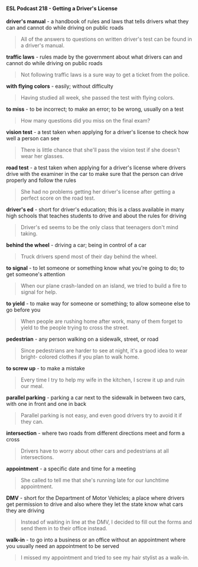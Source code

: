 #### ESL Podcast 218 - Getting a Driver's License

**driver's manual** - a handbook of rules and laws that tells drivers what they can
and cannot do while driving on public roads

> All of the answers to questions on written driver's test can be found in a driver's
manual.

**traffic laws** - rules made by the government about what drivers can and cannot
do while driving on public roads

> Not following traffic laws is a sure way to get a ticket from the police.

**with flying colors** - easily; without difficulty

> Having studied all week, she passed the test with flying colors.

**to miss** - to be incorrect; to make an error; to be wrong, usually on a test

> How many questions did you miss on the final exam?

**vision test** - a test taken when applying for a driver's license to check how well
a person can see

> There is little chance that she'll pass the vision test if she doesn't wear her
glasses.

**road test** - a test taken when applying for a driver's license where drivers drive
with the examiner in the car to make sure that the person can drive properly and
follow the rules

> She had no problems getting her driver's license after getting a perfect score on
the road test.

**driver's ed** - short for driver's education; this is a class available in many high
schools that teaches students to drive and about the rules for driving

> Driver's ed seems to be the only class that teenagers don't mind taking.

**behind the wheel** - driving a car; being in control of a car

> Truck drivers spend most of their day behind the wheel.

**to signal** - to let someone or something know what you're going to do; to get
someone's attention

> When our plane crash-landed on an island, we tried to build a fire to signal for
help.

**to yield** - to make way for someone or something; to allow someone else to go
before you

> When people are rushing home after work, many of them forget to yield to the
people trying to cross the street.

**pedestrian** - any person walking on a sidewalk, street, or road

> Since pedestrians are harder to see at night, it's a good idea to wear bright-
colored clothes if you plan to walk home.

**to screw up** - to make a mistake

> Every time I try to help my wife in the kitchen, I screw it up and ruin our meal.

**parallel parking** - parking a car next to the sidewalk in between two cars, with
one in front and one in back

> Parallel parking is not easy, and even good drivers try to avoid it if they can.

**intersection** - where two roads from different directions meet and form a cross

> Drivers have to worry about other cars and pedestrians at all intersections.

**appointment** - a specific date and time for a meeting

> She called to tell me that she's running late for our lunchtime appointment.

**DMV** - short for the Department of Motor Vehicles; a place where drivers get
permission to drive and also where they let the state know what cars they are
driving

> Instead of waiting in line at the DMV, I decided to fill out the forms and send
them in to their office instead.

**walk-in** - to go into a business or an office without an appointment where you
usually need an appointment to be served

> I missed my appointment and tried to see my hair stylist as a walk-in.

